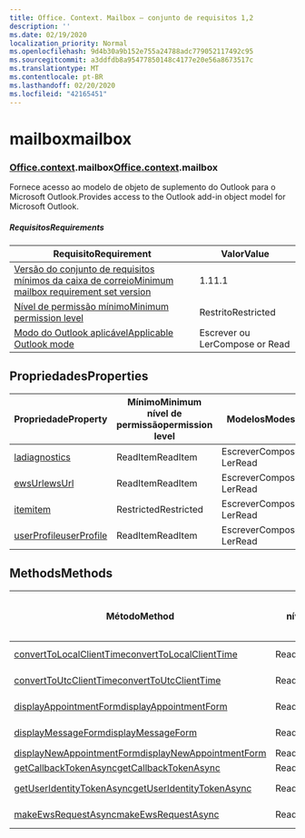 ```yaml
---
title: Office. Context. Mailbox – conjunto de requisitos 1,2
description: ''
ms.date: 02/19/2020
localization_priority: Normal
ms.openlocfilehash: 9d4b30a9b152e755a24788adc779052117492c95
ms.sourcegitcommit: a3ddfdb8a95477850148c4177e20e56a8673517c
ms.translationtype: MT
ms.contentlocale: pt-BR
ms.lasthandoff: 02/20/2020
ms.locfileid: "42165451"
---
```

# <a name="mailbox"></a><span data-ttu-id="4be46-102">mailbox</span><span class="sxs-lookup"><span data-stu-id="4be46-102">mailbox</span></span>

### <a name="officecontextmailbox"></a><span data-ttu-id="4be46-103">[Office](office.md)[.context](office.context.md).mailbox</span><span class="sxs-lookup"><span data-stu-id="4be46-103">[Office](office.md)[.context](office.context.md).mailbox</span></span>

<span data-ttu-id="4be46-104">Fornece acesso ao modelo de objeto de suplemento do Outlook para o Microsoft Outlook.</span><span class="sxs-lookup"><span data-stu-id="4be46-104">Provides access to the Outlook add-in object model for Microsoft Outlook.</span></span>

##### <a name="requirements"></a><span data-ttu-id="4be46-105">Requisitos</span><span class="sxs-lookup"><span data-stu-id="4be46-105">Requirements</span></span>

|<span data-ttu-id="4be46-106">Requisito</span><span class="sxs-lookup"><span data-stu-id="4be46-106">Requirement</span></span>| <span data-ttu-id="4be46-107">Valor</span><span class="sxs-lookup"><span data-stu-id="4be46-107">Value</span></span>|
|---|---|
|[<span data-ttu-id="4be46-108">Versão do conjunto de requisitos mínimos da caixa de correio</span><span class="sxs-lookup"><span data-stu-id="4be46-108">Minimum mailbox requirement set version</span></span>](../../requirement-sets/outlook-api-requirement-sets.md)| <span data-ttu-id="4be46-109">1.1</span><span class="sxs-lookup"><span data-stu-id="4be46-109">1.1</span></span>|
|[<span data-ttu-id="4be46-110">Nível de permissão mínimo</span><span class="sxs-lookup"><span data-stu-id="4be46-110">Minimum permission level</span></span>](../../../outlook/understanding-outlook-add-in-permissions.md)| <span data-ttu-id="4be46-111">Restrito</span><span class="sxs-lookup"><span data-stu-id="4be46-111">Restricted</span></span>|
|[<span data-ttu-id="4be46-112">Modo do Outlook aplicável</span><span class="sxs-lookup"><span data-stu-id="4be46-112">Applicable Outlook mode</span></span>](../../../outlook/outlook-add-ins-overview.md#extension-points)| <span data-ttu-id="4be46-113">Escrever ou Ler</span><span class="sxs-lookup"><span data-stu-id="4be46-113">Compose or Read</span></span>|

## <a name="properties"></a><span data-ttu-id="4be46-114">Propriedades</span><span class="sxs-lookup"><span data-stu-id="4be46-114">Properties</span></span>

| <span data-ttu-id="4be46-115">Propriedade</span><span class="sxs-lookup"><span data-stu-id="4be46-115">Property</span></span> | <span data-ttu-id="4be46-116">Mínimo</span><span class="sxs-lookup"><span data-stu-id="4be46-116">Minimum</span></span><br><span data-ttu-id="4be46-117">nível de permissão</span><span class="sxs-lookup"><span data-stu-id="4be46-117">permission level</span></span> | <span data-ttu-id="4be46-118">Modelos</span><span class="sxs-lookup"><span data-stu-id="4be46-118">Modes</span></span> | <span data-ttu-id="4be46-119">Tipo de retorno</span><span class="sxs-lookup"><span data-stu-id="4be46-119">Return type</span></span> | <span data-ttu-id="4be46-120">Mínimo</span><span class="sxs-lookup"><span data-stu-id="4be46-120">Minimum</span></span><br><span data-ttu-id="4be46-121">conjunto de requisitos</span><span class="sxs-lookup"><span data-stu-id="4be46-121">requirement set</span></span> |
|---|---|---|---|:---:|
| [<span data-ttu-id="4be46-122">la</span><span class="sxs-lookup"><span data-stu-id="4be46-122">diagnostics</span></span>](/javascript/api/outlook/office.mailbox?view=outlook-js-1.2#diagnostics) | <span data-ttu-id="4be46-123">ReadItem</span><span class="sxs-lookup"><span data-stu-id="4be46-123">ReadItem</span></span> | <span data-ttu-id="4be46-124">Escrever</span><span class="sxs-lookup"><span data-stu-id="4be46-124">Compose</span></span><br><span data-ttu-id="4be46-125">Ler</span><span class="sxs-lookup"><span data-stu-id="4be46-125">Read</span></span> | [<span data-ttu-id="4be46-126">La</span><span class="sxs-lookup"><span data-stu-id="4be46-126">Diagnostics</span></span>](/javascript/api/outlook/office.diagnostics?view=outlook-js-1.2) | [<span data-ttu-id="4be46-127">1.1</span><span class="sxs-lookup"><span data-stu-id="4be46-127">1.1</span></span>](../requirement-set-1.1/outlook-requirement-set-1.1.md) |
| [<span data-ttu-id="4be46-128">ewsUrl</span><span class="sxs-lookup"><span data-stu-id="4be46-128">ewsUrl</span></span>](/javascript/api/outlook/office.mailbox?view=outlook-js-1.2#ewsurl) | <span data-ttu-id="4be46-129">ReadItem</span><span class="sxs-lookup"><span data-stu-id="4be46-129">ReadItem</span></span> | <span data-ttu-id="4be46-130">Escrever</span><span class="sxs-lookup"><span data-stu-id="4be46-130">Compose</span></span><br><span data-ttu-id="4be46-131">Ler</span><span class="sxs-lookup"><span data-stu-id="4be46-131">Read</span></span> | <span data-ttu-id="4be46-132">String</span><span class="sxs-lookup"><span data-stu-id="4be46-132">String</span></span> | [<span data-ttu-id="4be46-133">1.1</span><span class="sxs-lookup"><span data-stu-id="4be46-133">1.1</span></span>](../requirement-set-1.1/outlook-requirement-set-1.1.md) |
| [<span data-ttu-id="4be46-134">item</span><span class="sxs-lookup"><span data-stu-id="4be46-134">item</span></span>](office.context.mailbox.item.md) | <span data-ttu-id="4be46-135">Restricted</span><span class="sxs-lookup"><span data-stu-id="4be46-135">Restricted</span></span> | <span data-ttu-id="4be46-136">Escrever</span><span class="sxs-lookup"><span data-stu-id="4be46-136">Compose</span></span><br><span data-ttu-id="4be46-137">Ler</span><span class="sxs-lookup"><span data-stu-id="4be46-137">Read</span></span> | [<span data-ttu-id="4be46-138">Item</span><span class="sxs-lookup"><span data-stu-id="4be46-138">Item</span></span>](/javascript/api/outlook/office.item?view=outlook-js-1.2) | [<span data-ttu-id="4be46-139">1.1</span><span class="sxs-lookup"><span data-stu-id="4be46-139">1.1</span></span>](../requirement-set-1.1/outlook-requirement-set-1.1.md) |
| [<span data-ttu-id="4be46-140">userProfile</span><span class="sxs-lookup"><span data-stu-id="4be46-140">userProfile</span></span>](/javascript/api/outlook/office.mailbox?view=outlook-js-1.2#userprofile) | <span data-ttu-id="4be46-141">ReadItem</span><span class="sxs-lookup"><span data-stu-id="4be46-141">ReadItem</span></span> | <span data-ttu-id="4be46-142">Escrever</span><span class="sxs-lookup"><span data-stu-id="4be46-142">Compose</span></span><br><span data-ttu-id="4be46-143">Ler</span><span class="sxs-lookup"><span data-stu-id="4be46-143">Read</span></span> | [<span data-ttu-id="4be46-144">UserProfile</span><span class="sxs-lookup"><span data-stu-id="4be46-144">UserProfile</span></span>](/javascript/api/outlook/office.userprofile?view=outlook-js-1.2) | [<span data-ttu-id="4be46-145">1.1</span><span class="sxs-lookup"><span data-stu-id="4be46-145">1.1</span></span>](../requirement-set-1.1/outlook-requirement-set-1.1.md) |

## <a name="methods"></a><span data-ttu-id="4be46-146">Methods</span><span class="sxs-lookup"><span data-stu-id="4be46-146">Methods</span></span>

| <span data-ttu-id="4be46-147">Método</span><span class="sxs-lookup"><span data-stu-id="4be46-147">Method</span></span> | <span data-ttu-id="4be46-148">Mínimo</span><span class="sxs-lookup"><span data-stu-id="4be46-148">Minimum</span></span><br><span data-ttu-id="4be46-149">nível de permissão</span><span class="sxs-lookup"><span data-stu-id="4be46-149">permission level</span></span> | <span data-ttu-id="4be46-150">Modelos</span><span class="sxs-lookup"><span data-stu-id="4be46-150">Modes</span></span> | <span data-ttu-id="4be46-151">Mínimo</span><span class="sxs-lookup"><span data-stu-id="4be46-151">Minimum</span></span><br><span data-ttu-id="4be46-152">conjunto de requisitos</span><span class="sxs-lookup"><span data-stu-id="4be46-152">requirement set</span></span> |
|---|---|---|:---:|
| [<span data-ttu-id="4be46-153">convertToLocalClientTime</span><span class="sxs-lookup"><span data-stu-id="4be46-153">convertToLocalClientTime</span></span>](/javascript/api/outlook/office.mailbox?view=outlook-js-1.2#converttolocalclienttime-timevalue-) | <span data-ttu-id="4be46-154">ReadItem</span><span class="sxs-lookup"><span data-stu-id="4be46-154">ReadItem</span></span> | <span data-ttu-id="4be46-155">Escrever</span><span class="sxs-lookup"><span data-stu-id="4be46-155">Compose</span></span><br><span data-ttu-id="4be46-156">Ler</span><span class="sxs-lookup"><span data-stu-id="4be46-156">Read</span></span> | [<span data-ttu-id="4be46-157">1.1</span><span class="sxs-lookup"><span data-stu-id="4be46-157">1.1</span></span>](../requirement-set-1.1/outlook-requirement-set-1.1.md) |
| [<span data-ttu-id="4be46-158">convertToUtcClientTime</span><span class="sxs-lookup"><span data-stu-id="4be46-158">convertToUtcClientTime</span></span>](/javascript/api/outlook/office.mailbox?view=outlook-js-1.2#converttoutcclienttime-input-) | <span data-ttu-id="4be46-159">ReadItem</span><span class="sxs-lookup"><span data-stu-id="4be46-159">ReadItem</span></span> | <span data-ttu-id="4be46-160">Escrever</span><span class="sxs-lookup"><span data-stu-id="4be46-160">Compose</span></span><br><span data-ttu-id="4be46-161">Ler</span><span class="sxs-lookup"><span data-stu-id="4be46-161">Read</span></span> | [<span data-ttu-id="4be46-162">1.1</span><span class="sxs-lookup"><span data-stu-id="4be46-162">1.1</span></span>](../requirement-set-1.1/outlook-requirement-set-1.1.md) |
| [<span data-ttu-id="4be46-163">displayAppointmentForm</span><span class="sxs-lookup"><span data-stu-id="4be46-163">displayAppointmentForm</span></span>](/javascript/api/outlook/office.mailbox?view=outlook-js-1.2#displayappointmentform-itemid-) | <span data-ttu-id="4be46-164">ReadItem</span><span class="sxs-lookup"><span data-stu-id="4be46-164">ReadItem</span></span> | <span data-ttu-id="4be46-165">Escrever</span><span class="sxs-lookup"><span data-stu-id="4be46-165">Compose</span></span><br><span data-ttu-id="4be46-166">Ler</span><span class="sxs-lookup"><span data-stu-id="4be46-166">Read</span></span> | [<span data-ttu-id="4be46-167">1.1</span><span class="sxs-lookup"><span data-stu-id="4be46-167">1.1</span></span>](../requirement-set-1.1/outlook-requirement-set-1.1.md) |
| [<span data-ttu-id="4be46-168">displayMessageForm</span><span class="sxs-lookup"><span data-stu-id="4be46-168">displayMessageForm</span></span>](/javascript/api/outlook/office.mailbox?view=outlook-js-1.2#displaymessageform-itemid-) | <span data-ttu-id="4be46-169">ReadItem</span><span class="sxs-lookup"><span data-stu-id="4be46-169">ReadItem</span></span> | <span data-ttu-id="4be46-170">Escrever</span><span class="sxs-lookup"><span data-stu-id="4be46-170">Compose</span></span><br><span data-ttu-id="4be46-171">Ler</span><span class="sxs-lookup"><span data-stu-id="4be46-171">Read</span></span> | [<span data-ttu-id="4be46-172">1.1</span><span class="sxs-lookup"><span data-stu-id="4be46-172">1.1</span></span>](../requirement-set-1.1/outlook-requirement-set-1.1.md) |
| [<span data-ttu-id="4be46-173">displayNewAppointmentForm</span><span class="sxs-lookup"><span data-stu-id="4be46-173">displayNewAppointmentForm</span></span>](/javascript/api/outlook/office.mailbox?view=outlook-js-1.2#displaynewappointmentform-parameters-) | <span data-ttu-id="4be46-174">ReadItem</span><span class="sxs-lookup"><span data-stu-id="4be46-174">ReadItem</span></span> | <span data-ttu-id="4be46-175">Ler</span><span class="sxs-lookup"><span data-stu-id="4be46-175">Read</span></span> | [<span data-ttu-id="4be46-176">1.1</span><span class="sxs-lookup"><span data-stu-id="4be46-176">1.1</span></span>](../requirement-set-1.1/outlook-requirement-set-1.1.md) |
| [<span data-ttu-id="4be46-177">getCallbackTokenAsync</span><span class="sxs-lookup"><span data-stu-id="4be46-177">getCallbackTokenAsync</span></span>](/javascript/api/outlook/office.mailbox?view=outlook-js-1.2#getcallbacktokenasync-callback--usercontext-) | <span data-ttu-id="4be46-178">ReadItem</span><span class="sxs-lookup"><span data-stu-id="4be46-178">ReadItem</span></span> | <span data-ttu-id="4be46-179">Ler</span><span class="sxs-lookup"><span data-stu-id="4be46-179">Read</span></span> | [<span data-ttu-id="4be46-180">1.1</span><span class="sxs-lookup"><span data-stu-id="4be46-180">1.1</span></span>](../requirement-set-1.1/outlook-requirement-set-1.1.md) |
| [<span data-ttu-id="4be46-181">getUserIdentityTokenAsync</span><span class="sxs-lookup"><span data-stu-id="4be46-181">getUserIdentityTokenAsync</span></span>](/javascript/api/outlook/office.mailbox?view=outlook-js-1.2#getuseridentitytokenasync-callback--usercontext-) | <span data-ttu-id="4be46-182">ReadItem</span><span class="sxs-lookup"><span data-stu-id="4be46-182">ReadItem</span></span> | <span data-ttu-id="4be46-183">Escrever</span><span class="sxs-lookup"><span data-stu-id="4be46-183">Compose</span></span><br><span data-ttu-id="4be46-184">Ler</span><span class="sxs-lookup"><span data-stu-id="4be46-184">Read</span></span> | [<span data-ttu-id="4be46-185">1.1</span><span class="sxs-lookup"><span data-stu-id="4be46-185">1.1</span></span>](../requirement-set-1.1/outlook-requirement-set-1.1.md) |
| [<span data-ttu-id="4be46-186">makeEwsRequestAsync</span><span class="sxs-lookup"><span data-stu-id="4be46-186">makeEwsRequestAsync</span></span>](/javascript/api/outlook/office.mailbox?view=outlook-js-1.2#makeewsrequestasync-data--callback--usercontext-) | <span data-ttu-id="4be46-187">ReadWriteMailbox</span><span class="sxs-lookup"><span data-stu-id="4be46-187">ReadWriteMailbox</span></span> | <span data-ttu-id="4be46-188">Escrever</span><span class="sxs-lookup"><span data-stu-id="4be46-188">Compose</span></span><br><span data-ttu-id="4be46-189">Ler</span><span class="sxs-lookup"><span data-stu-id="4be46-189">Read</span></span> | [<span data-ttu-id="4be46-190">1.1</span><span class="sxs-lookup"><span data-stu-id="4be46-190">1.1</span></span>](../requirement-set-1.1/outlook-requirement-set-1.1.md) |
